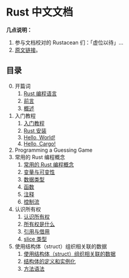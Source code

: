 # Rust 中文文档

**几点说明：**

1. 参与文档校对的 Rustacean 们：「虚位以待」...
2. [原文链接](https://doc.rust-lang.org/book/title-page.html)。

## 目录

0. 开篇词
   1. [Rust 编程语言](./0-The-Rust-Programming-Language.md)
   2. [前言](./1-Foreword.md)
   3. [概述](./2-Introduction.md)
1. 入门教程
   1. [入门教程](./1-Getting-Started/1-Getting-Started.md)
   2. [Rust 安装](./1-Getting-Started/2-Installation.md)
   3. [Hello, World!](./1-Getting-Started/3-Hello-World.md)
   4. [Hello, Cargo!](./1-Getting-Started/4-Hello-Cargo.md)
2. Programming a Guessing Game
3. 常用的 Rust 编程概念
   1. [常用的 Rust 编程概念](./3-Common-Programming-Concepts/1-Common-Programming-Concepts.md)
   2. [变量与可变性](./3-Common-Programming-Concepts/2-Variables-and-Mutability.md)
   3. [数据类型](./3-Common-Programming-Concepts/3-Data-Types.md)
   4. [函数](./3-Common-Programming-Concepts/4-Functions.md)
   5. [注释](./3-Common-Programming-Concepts/5-Comments.md)
   6. [控制流](./3-Common-Programming-Concepts/6-Control-Flow.md)
4. 认识所有权
   1. [认识所有权](./4-Understanding-Ownership/1-Understanding-Ownership.md)
   2. [所有权是什么](./4-Understanding-Ownership/2-What-Is-Ownership.md)
   3. [引用与借用](./4-Understanding-Ownership/3-References-and-Borrowing.md)
   4. [slice 类型](./4-Understanding-Ownership/4-The-Slice-Type.md)
5. 使用结构体（struct）组织相关联的数据
   1. [使用结构体（struct）组织相关联的数据](./5-Using-Structs-to-Structure-Related-Data/0-Using-Structs-to-Structure-Related-Data.md)
   2. [结构体的定义和实例化](./5-Using-Structs-to-Structure-Related-Data/1-Defining-and-Instantiating-Structs.md)
   3. [方法语法](./5-Using-Structs-to-Structure-Related-Data/3-Method-Syntax.md)
